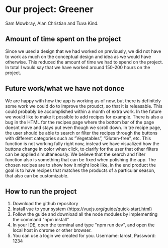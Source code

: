 # Our project: Greener

Sam Mowbray, Alan Christian and Tuva Kind.

## Amount of time spent on the project

Since we used a design that we had worked on previously, we did not have to work as much on the conceptual design and idea as we would have otherwise. This reduced the amount of time we had to spend on the project. In total I would say that we have worked around 150-200 hours on the project. 

## Future work/what we have not donce

We are happy with how the app is working as of now, but there is definitely some work we could do to improve the proudct, so that it is releasable. This could probably be accomplished within a month of extra work. In the future we would like to make it possible to add recipes for example. There is also a bug in the HTML for the recipes page where the bottom bar of the page doesnt move and stays put even though we scroll down. In tre recipe page, the user should be able to search or filter the recipes through the buttons with different categories such as ”Vegetables”, ”Gluten-free”, etc. This function is not working fully right now, instead we have visualized how the buttons change in color when click, to clarify for the user that other filters can be applied simultaneously. We believe that the search and filter function also is something that can be fixed when polishing the app. The chosen recipes are to show how it might look like, in the end product the goal is to have recipes that matches the products of a particular season, that also can be customizable.

## How to run the project

1) Download the github repository
2) Install vue to your system (https://vuejs.org/guide/quick-start.html)
3) Follow the guide and download all the node modules by implementing the command "npm install"
4) In your IDE, open the terminal and type "npm run dev", and open the local host in chrome or other browser.
5) You can use a login we created for you. Username: larost, Password: 1234
